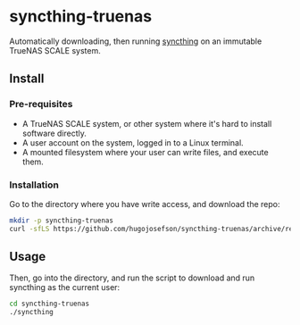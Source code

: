 # syncthing-truenas

Automatically downloading, then running
[syncthing](https://github.com/syncthing/syncthing) on an immutable TrueNAS
SCALE system.

## Install

### Pre-requisites

- A TrueNAS SCALE system, or other system where it's hard to install software
  directly.
- A user account on the system, logged in to a Linux terminal.
- A mounted filesystem where your user can write files, and execute them.

### Installation

Go to the directory where you have write access, and download the repo:

```bash
mkdir -p syncthing-truenas
curl -sfLS https://github.com/hugojosefson/syncthing-truenas/archive/refs/heads/main.tar.gz | tar xvz --strip-components=1 -C syncthing-truenas
```

## Usage

Then, go into the directory, and run the script to download and run syncthing as
the current user:

```bash
cd syncthing-truenas
./syncthing
```
